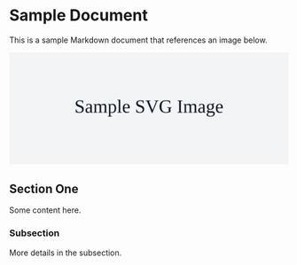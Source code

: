 # Sample Document

This is a sample Markdown document that references an image below.

![A sample figure](output_artifacts/sample.svg)

## Section One

Some content here.

### Subsection

More details in the subsection.

